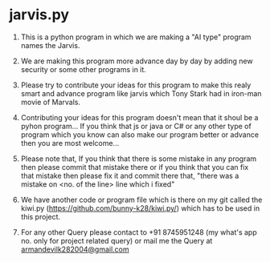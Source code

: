 # jarvis.py
1. This is a python program in which we are making a "AI type" program names the Jarvis.

2. We are making this program more advance day by day by adding new security or some other programs in it.

3. Please try to contribute your ideas for this program to make this realy smart and advance program like jarvis which Tony Stark had in iron-man movie of Marvals.

4. Contributing your ideas for this program doesn't mean that it shoul be a pyhon program... If you think that js or java or C# or any other type of program which you know can
  also make our program better or advance then you are most welcome...
    
5. Please note that, If you think that there is some mistake in any program then please commit that mistake there or if you think that you can fix that mistake then please fix it
  and commit there that, "there was a mistake on <no. of the line> line which i fixed"

6. We have another code or program file which is there on my git called the kiwi.py (https://github.com/bunny-k28/kiwi.py/) which has to be used in this project.

7. For any other Query please contact to +91 8745951248 (my what's app no. only for project related query) or mail me the Query at armandevilk282004@gmail.com
